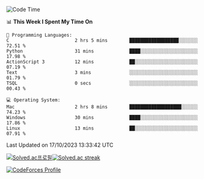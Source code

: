 
<!--START_SECTION:waka-->
![Code Time](http://img.shields.io/badge/Code%20Time-3%2C031%20hrs%2014%20mins-blue)

📊 **This Week I Spent My Time On** 

```text
💬 Programming Languages: 
C                        2 hrs 5 mins        ██████████████████░░░░░░░   72.51 % 
Python                   31 mins             ████░░░░░░░░░░░░░░░░░░░░░   17.98 % 
ActionScript 3           12 mins             ██░░░░░░░░░░░░░░░░░░░░░░░   07.19 % 
Text                     3 mins              ░░░░░░░░░░░░░░░░░░░░░░░░░   01.79 % 
TSQL                     0 secs              ░░░░░░░░░░░░░░░░░░░░░░░░░   00.43 % 

💻 Operating System: 
Mac                      2 hrs 8 mins        ███████████████████░░░░░░   74.23 % 
Windows                  30 mins             ████░░░░░░░░░░░░░░░░░░░░░   17.86 % 
Linux                    13 mins             ██░░░░░░░░░░░░░░░░░░░░░░░   07.91 % 
```


 Last Updated on 17/10/2023 13:33:42 UTC
<!--END_SECTION:waka-->


[![Solved.ac프로필](http://mazassumnida.wtf/api/generate_badge?boj=hckim96)](https://solved.ac/hckim96)[![Solved.ac streak](http://mazandi.herokuapp.com/api?handle=hckim96&theme=dark)](https://solved.ac/hckim96)


[![CodeForces Profile](https://cf.leed.at?id=hckim96)](https://codeforces.com/profile/hckim96)

